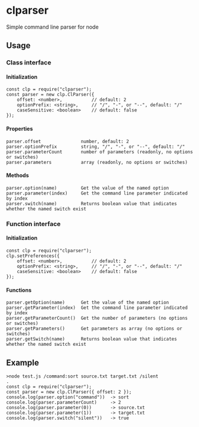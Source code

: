 # clparser

Simple command line parser for node


## Usage

### Class interface

#### Initialization

	const clp = require("clparser");
	const parser = new clp.ClParser({
		offset: <number>,           // default: 2
		optionPrefix: <string>,     // "/", "-", or "--", default: "/"
		caseSensitive: <boolean>    // default: false
	});

#### Properties
	parser.offset               number, default: 2
	parser.optionPrefix         string, "/", "-", or "--", default: "/"
	parser.parameterCount       number of parameters (readonly, no options or switches)
	parser.parameters           array (readonly, no options or switches)

#### Methods
	parser.option(name)         Get the value of the named option
	parser.parameter(index)     Get the command line parameter indicated by index
	parser.switch(name)         Returns boolean value that indicates whether the named switch exist



### Function interface

#### Initialization

	const clp = require("clparser");
	clp.setPreferences({
		offset: <number>,           // default: 2
		optionPrefix: <string>,     // "/", "-", or "--", default: "/"
		caseSensitive: <boolean>    // default: false
	});

#### Functions

	parser.getOption(name)      Get the value of the named option
	parser.getParameter(index)  Get the command line parameter indicated by index
	parser.getParameterCount()  Get the number of parameters (no options or switches)
	parser.getParameters()      Get parameters as array (no options or switches)
	parser.getSwitch(name)      Returns boolean value that indicates whether the named switch exist


## Example
	
	>node test.js /command:sort source.txt target.txt /silent 
    .
    const clp = require("clparser");
	const parser = new clp.ClParser({ offset: 2 });
	console.log(parser.option("command"))  -> sort
	console.log(parser.parameterCount)     -> 2
	console.log(parser.parameter(0))       -> source.txt
	console.log(parser.parameter(1))       -> target.txt
	console.log(parser.switch("silent"))   -> true
	